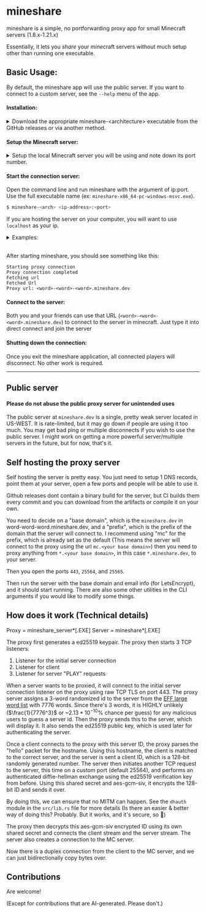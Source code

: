 # mineshare

mineshare is a simple, no portforwarding proxy app for small Minecraft servers (1.8.x-1.21.x)

Essentially, it lets you _share_ your *mine*craft servers without much setup other than running one executable.

## Basic Usage:

By default, the mineshare app will use the public server. If you want to connect to
a custom server, see the `--help` menu of the app.

#### Installation:
<details>
<summary>Download the appropriate mineshare-&ltarchitecture&gt executable
   from the GitHub releases or via another method.</summary>

- If you are on Windows, you will probably want `mineshare-x86_64-pc-windows-msvc.exe` 
  - If you know you're on an ARM cpu, you should go for `mineshare-x86_64-pc-windows-msvc.exe`
- If you are on macOS, you will probably want `mineshare-aarch64-apple-darwin` executable.
  - If you're on _intel_ macOS, you will want `mineshare-x86_64-apple-darwin`
- If you are on linux, you probably know which one to get (They're both built with musl)
</details>


#### Setup the Minecraft server:

<details>
<summary>Setup the local Minecraft server you will be using and note down its port number.</summary>

- This can be your local LAN server, or a full fledged server.
- If you are hosting on LAN, the port will be displayed in the chat
- If you are hosting a full server, the port is likely 25565

</details>

#### Start the connection server:

Open the command line and run mineshare with the argument of ip:port.
   Use the full executable name (ex: `mineshare-x86_64-pc-windows-msvc.exe`).

```BASH
$ mineshare-<arch> <ip-address>:<port>
```
If you are hosting the server on your computer, you will want to use
     `localhost` as your ip.
<details>
<summary> Examples: </summary>
Hosting on your own computer with port 25565:

```BASH
$ mineshare-<arch> localhost:25565
```
<br>
Hosting on another computer that has IP 192.168.1.60 on port 5930:

```BASH
$ mineshare-<arch> 192.168.1.60:5930
```
</details>
<br>


After starting mineshare, you should see something like this:

```
Starting proxy connection
Proxy connection completed
Fetching url
Fetched Url
Proxy url: <word>-<word>-<word>.mineshare.dev
```

#### Connect to the server:

Both you and your friends can use that URL (`<word>-<word>-<word>.mineshare.dev`) to connect to the server in minecraft. Just type it into direct connect and join the server



#### Shutting down the connection:

Once you exit the mineshare application, all connected players will disconnect. No other work is required.


----


## Public server

#### Please do not abuse the public proxy server for unintended uses

The public server at `mineshare.dev` is a single, pretty weak server located in US-WEST.
It is rate-limited, but it may go down if people are using it too much.
You may get bad ping or multiple disconnects if you wish to use the public server.
I might work on getting a more powerful server/multiple servers in the future, but for now, that's it.

## Self hosting the proxy server

Self hosting the server is pretty easy. You just need to setup 1 DNS records, point them at your server,
open a few ports and people will be able to use it.

Github releases dont contain a binary build for the server, but CI builds them every commit and you can download from the
artifacts or compile it on your own.

You need to decide on a "base domain", which is the `mineshare.dev` in word-word-word.mineshare.dev,
and a "prefix", which is the prefix of the domain that the server will connect to. I recommend using "mc" for the prefix,
which is already set as the default (This means the server will connect to the proxy using the url `mc.<your base domain>`)
then you need to proxy anything from `*.<your base domain>`, in this case `*.mineshare.dev`, to your
server.

Then you open the ports `443`, `25564`, and `25565`.

Then run the server with the base domain and email info (for LetsEncrypt), and it should start running.
There are also some other utilities in the CLI arguments if you would like to modify some things.

## How does it work (Technical details)

Proxy = mineshare_server*[.EXE]
Server = mineshare*[.EXE]

The proxy first generates a ed25519 keypair.
The proxy then starts 3 TCP listeners.

1. Listener for the initial server connection
2. Listener for client
3. Listener for server "PLAY" requests

When a server wants to be proxied, it will connect to the initial server connection listener on the proxy
using raw TCP TLS on port 443. The proxy server assigns a 3-word randomized id to the server
from the [EFF large word list](https://www.eff.org/files/2016/07/18/eff_large_wordlist.txt) with 7776 words.
Since there's 3 words, it is HIGHLY unlikely ($\frac{1}{7776^3}$ or ~$`2.13*10^{-10}\%`$ chance per guess) for any malicious users to guess a server id.
Then the proxy sends this to the server, which will display it. It also sends the ed25519 public key, which is used later for
authenticating the server.

Once a client connects to the proxy with this server ID, the proxy parses the "hello" packet for the hostname.
Using this hostname, the client is matched to the correct server, and the server is sent a client ID,
which is a 128-bit randomly generated number.
The server then initiates another TCP request to the server, this time on a custom port (default 25564), and performs
an authenticated diffie-hellman exchange using the ed25519 verification key from before.
Using this shared secret and aes-gcm-siv, it encrypts the 128-bit ID and sends it over.

By doing this, we can ensure that no MITM can happen. See the `dhauth` module in the `src/lib.rs` file for more details
(Is there an easier & better way of doing this? Probably. But it works, and it's secure, so :shrug:)

The proxy then decrypts this aes-gcm-siv encrypted ID using its own shared secret and connects the client stream and the server stream.
The server also creates a connection to the MC server.

Now there is a duplex connection from the client to the MC server, and we can just bidirectionally copy bytes over.

## Contributions

Are welcome!

(Except for contributions that are AI-generated. Please don't.)
